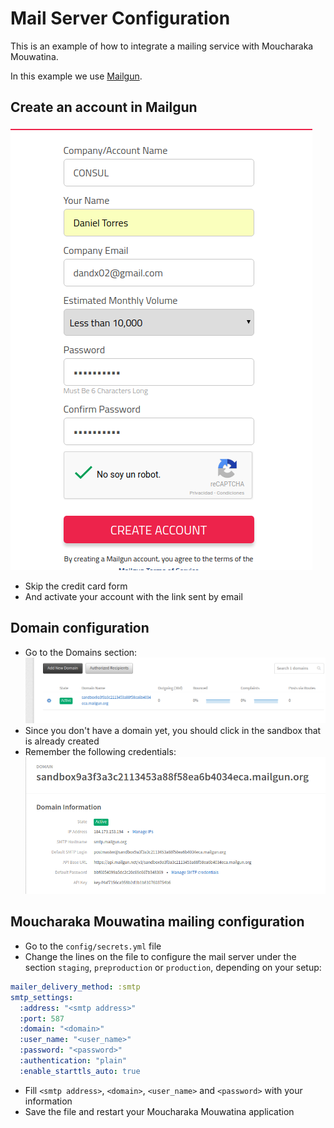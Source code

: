 # Mail Server Configuration

This is an example of how to integrate a mailing service with Moucharaka Mouwatina.

In this example we use [Mailgun](https://www.mailgun.com/).

## Create an account in Mailgun

![Creating an account in Mailgun](../../img/mailserver/mailgun-create-account.png)

- Skip the credit card form
- And activate your account with the link sent by email

## Domain configuration

- Go to the Domains section: ![Mailgun domain section](../../img/mailserver/mailgun-domains.png)
- Since you don't have a domain yet, you should click in the sandbox that is already created
- Remember the following credentials: ![Mailgun sandbox](../../img/mailserver/mailgun-sandbox.png)

## Moucharaka Mouwatina mailing configuration

- Go to the `config/secrets.yml` file
- Change the lines on the file to configure the mail server under the section `staging`, `preproduction` or `production`, depending on your setup:

```yml
mailer_delivery_method: :smtp
smtp_settings:
  :address: "<smtp address>"
  :port: 587
  :domain: "<domain>"
  :user_name: "<user_name>"
  :password: "<password>"
  :authentication: "plain"
  :enable_starttls_auto: true
```

- Fill `<smtp address>`, `<domain>`, `<user_name>` and `<password>` with your information
- Save the file and restart your Moucharaka Mouwatina application
